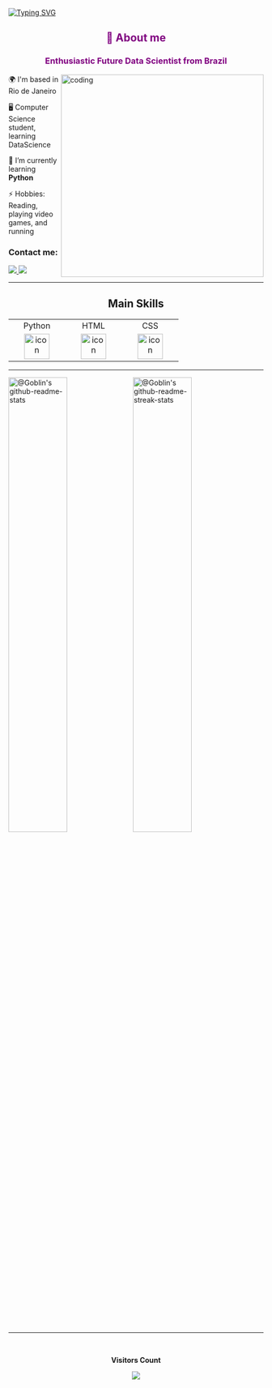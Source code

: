 [![Typing SVG](https://readme-typing-svg.herokuapp.com?font=Fira+Code&size=35&duration=2000&pause=1000&color=800080&center=true&vCenter=true&random=true&width=1000&lines=Welcome!;I'm+Alan+de+Assis+Gon%C3%A7alves+Santos)](https://git.io/typing-svg)

<h2 align="center" style="color: #800080;">💬 About me</h2>

<h3 align="center" style="color: #800080;">Enthusiastic Future Data Scientist from Brazil</h3>

<div>
  <img align="right" alt="coding" width="400" src="https://media1.tenor.com/m/He4qwY3co78AAAAC/ego-jinpachi-evil-smile-ego-jinpachi-blue-lock.gif"/>
  
  <div>
    <p>🌍  I'm based in Rio de Janeiro</p>
    <p>🖥️  Computer Science student, learning DataScience</p>
    <p>🌱  I’m currently learning <b>Python</b></p> 
    <p>⚡  Hobbies: Reading, playing video games, and running</p>
    <h3>Contact me:</h3>
    <a href="mailto:alandeassisgonçalvessantos@gmail.com" target="_blank">
        <img src="https://img.shields.io/badge/-Gmail-%23333?style=for-the-badge&logo=gmail&logoColor=white"" target="_blank"/>
    </a>
    <a href="https://www.linkedin.com/in/alan-assis-48307929b/" target="_blank">
        <img src="https://img.shields.io/badge/LinkedIn-0077B5?style=for-the-badge&logo=linkedin&logoColor=white" target="_blank"/>
    </a>
  </div>
</div>

---

<div align="center">

<h2>Main Skills</h2>


 <table>
    <tr>
      <td align="center">Python</td>
      <td align="center">HTML</td>
      <td align="center">CSS</td>
    </tr>
    <tr>
      </td>
      <td align="center" width="96">
        <img src="https://techstack-generator.vercel.app/python-icon.svg" alt="icon" width="50" height="50" />
      </td>
      <td align="center" width="96">
         <img src="https://skillicons.dev/icons?i=html" width="50" height="50" alt="icon" />
      </td>
      <td align="center" width="96">
          <img src="https://skillicons.dev/icons?i=css" width="50" height="50" alt="icon" />
      </td>
      </td>
    </tr>
      </td>
    </tr>
    </table>

  </div>
  
---

<p align="center">

<a href="https://github.com/PrinceGoblinTech?tab=repositories"><img src="https://github-readme-stats-one-bice.vercel.app/api?username=egocoder&theme=midnight-purple&show_icons=true&count_private=true&hide_border=true&role=OWNER,ORGANIZATION_MEMBER,COLLABORATOR"  width="48%" alt="@Goblin's github-readme-stats"/></a>
<a href="https://github.com/PrinceGoblinTech?tab=stars"><img src="https://github-readme-streak-stats.herokuapp.com?user=egocoder&theme=midnight-purple&hide_border=true&date_format=M%20j%5B%2C%20Y%5D"  width="48%" alt="@Goblin's github-readme-streak-stats"/></a>

</p>

---

<div align="center">
  <br><p><b>Visitors Count</b></p>  
  <p><img src="https://profile-counter.glitch.me/{egocoder}/count.svg" /></p> 
  <br>
</div>
